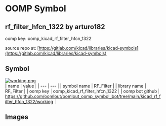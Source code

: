 # OOMP Symbol  
## rf_filter_hfcn_1322  by arturo182  
  
oomp key: oomp_kicad_rf_filter_hfcn_1322  
  
source repo at: [https://gitlab.com/kicad/libraries/kicad-symbols](https://gitlab.com/kicad/libraries/kicad-symbols)  
## Symbol  
  
[![working.png](working_600.png)](working.png)  
| name | value | 
| --- | --- | 
| symbol name | RF_Filter | 
| library name | RF_Filter | 
| oomp key | oomp_kicad_rf_filter_hfcn_1322 | 
| oomp bot github | https://github.com/oomlout/oomlout_oomp_symbol_bot/tree/main/kicad_rf_filter_hfcn_1322/working | 
## Images  
